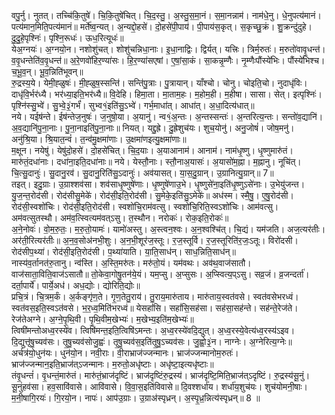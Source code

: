 

  
वपु॒र्नु। नुतत्। तच्चि॑कि॒तुषे॑। चि॒कि॒तुषे॑चित्। चि॒द॒स्तु॒। अ॒स्तु॒स॒मा॒नं। स॒मा॒नन्नाम॑। नाम॑धे॒नु। धे॒नुपत्य॑मानं। पत्य॑मान॒मिति॒पत्य॑मानं॥ मर्ते॑ष्व॒न्यत्। अ॒न्यद्दो॒हसे॑। दो॒हसे॑पी॒पाय॑। पी॒पाय॑स॒कृत्। स॒कृच्छु॒क्रं। शु॒क्रन्दु॑दुहे। दु॒दु॒हे॒पृश्निः॑। पृश्नि॒रूधः॑। ऊध॒रित्यूधः॑॥  
येअ॒ग्नयः॑। अ॒ग्नयो॒न। नशोशु॑चत्। शोशु॑चन्निधा॒नाः। इ॒धा॒नाद्विः। द्विर्यत्। यत्त्रिः। त्रिर्म॒रुतः॑। म॒रुतो॑वावृ॒धन्त॑। व॒वृ॒धन्तेति॑व॒वृ॒धन्त॑॥ अ॒रे॒णवो॑हिर॒ण्या॑सः। हि॒र॒ण्या॑सएषां। ए॒षां॒सा॒कं। सा॒कन्नृ॒म्णैः। नृ॒म्णैःपौंस्ये॑भिः। पौंस्ये॑भिश्च। च॒भू॒व॒न्। भू॒व॒न्निति॑भूवन्॥  
रु॒द्रस्य॒ये। येमी॒ह्ळुषः॑। मी॒ह्ळुष॒स्सन्ति॑। सन्ति॑पु॒त्राः। पु॒त्रायान्। याँश्चो। चोनु। चोइति॒चो। नुदाधृ॑विः। दाधृ॑वि॒र्भर॑ध्यै। भर॑ध्या॒इति॒भर॑ध्यै॥ वि॒देहि। हिमा॒ता। मा॒ताम॒हः। म॒होम॒ही। म॒हीषा। सासा। सेत्। इत्पृश्निः॑। पृश्नि॑स्सु॒भ्वे॑। सु॒भ्वे॒३॒॑गर्भं॑। सुभ्व१॒॑इति॑सु॒ऽभ्वे॑। गर्भ॒माधा॑त्। आधा॑त्। अ॒धा॒दित्य॑धात्॥  
नये। यईष॑न्ते। ईष॑न्तेज॒नुषः॑। ज॒नुषो॒या। अ॒यानु॑। न्व१॒॑अ॒न्तः। अ॒न्तस्सन्तः॑। अ॒न्तरित्य॒न्तः। सन्तो॑व॒द्यानि॑। अ॒व॒द्यानि॑पु॒ना॒नाः। पु॒ना॒नाइति॑पु॒ना॒नाः॥ नियत्। यद्दु॒ह्रे। दु॒ह्रेशुच॑यः। शुच॒योनु॑। अनु॒जोषं॑। जोष॒मनु॑। अनु॑श्रि॒या। श्रि॒यात॒न्वं॑। त॒न्व॑मु॒क्षमा॑णाः। उ॒क्षमा॑णइत्यु॒क्षमा॑णाः॥  
म॒क्षून। नयेषु॑। येषु॑दो॒हसे॑। दो॒हसे॑चित्। चि॒द॒याः। अ॒याआनाम॑। आनाम॑। नाम॑धृ॒ष्णु। धृ॒ष्णुमारु॑तं। मारु॑तं॒दधा॑नाः। दधा॑ना॒इति॒दधा॑नाः॥ नये। येस्तौ॒नाः। स्तौ॒नाअ॒यासः॑। अ॒यासो॑म॒ह्ना। म॒ह्नानु। नूचि॑त्। चि॒त्सु॒दानुः॑। सु॒दानु॒रव॑। सु॒दानु॒रिति॑सु॒ऽदानुः॑। अव॑यासत्। या॒स॒दु॒ग्रान्। उ॒ग्रानित्यु॒ग्रान्॥ 7॥  
तइत्। इदु॒ग्राः। उ॒ग्राश्शव॑सा। शव॑साधृ॒ष्णुषे॑णाः। धृ॒ष्णुषे॑णाउ॒भे। धृ॒ष्णुसे॑ना॒इति॑धृ॒ष्णुऽसे॑नाः। उ॒भेयु॑जन्त। यु॒ज॒न्त॒रोद॑सी। रोद॑सीसु॒मेके॑। रोद॑सी॒इति॒रोद॑सी। सु॒मेके॒इति॑सु॒ऽमेके॑॥ अध॑स्म। स्मै॒षु॒। ए॒षु॒रोद॑सी। रोद॑सी॒स्वशो॑चिः। रोद॑सी॒इति॒रोद॑सी। स्वशो॑चि॒राम॑वत्सु। स्वशो॑चि॒रिति॒स्वऽशो॑चिः। आम॑वत्सु। अम॑वत्सुतस्थौ। अम॑व॒त्स्वित्यम॑वत्ऽसु। त॒स्थौन। नरोकः॑। रोक॒इति॒रोकः॑॥  
अ॒ने॒नोवः॑। वो॒म॒रु॒तः॒। म॒रु॒तो॒यामः॑। यामो॑अस्तु। अ॒स्त्वन॒श्वः। अ॒न॒श्वश्चि॑त्। चि॒द्यं। यम॑जति। अज॒त्यर॑तीः। अर॑ती॒रित्यर॑तीः॥ अ॒न॒व॒सोअ॑नभी॒शुः। अ॒न॒भी॒शूर॑ज॒स्तूः। र॒ज॒स्तूर्वि। र॒ज॒स्तूरिति॑र॒जः॒ऽतूः। विरो॑दसी। रोद॑सीप॒थ्या॑। रोद॑सी॒इति॒रोद॑सी। प॒थ्या॑याति। या॒ति॒साध॑न्। साध॒न्निति॒साध॑न्॥  
नास्य॑व॒र्तानत॑रु॒तानु। न्व॑स्ति। अ॒स्ति॒मरु॑तः। मरु॑तो॒यं। यम॑वथः। अव॑थ॒वाज॑सातौ। वाज॑साता॒विति॒वाज॑ऽसातौ॥ तो॒केवा॒गोषु॒तन॑ये॒यं। यम॒प्सु। अ॒प्सुसः। अ॒प्स्वित्य॒प्ऽसु। सव्र॒जं। व्र॒जन्दर्ता॑। दर्ता॒पार्ये॑। पार्ये॒अध॑। अध॒द्योः। द्योरिति॒द्योः॥  
प्रचि॒त्रं। चि॒त्रम॒र्कं। अ॒र्कङ्गृ॑ण॒ते। गृ॒ण॒तेतु॒राय॑। तु॒राय॒मारु॑ताय। मारु॑ताय॒स्वत॑वसे। स्वत॑वसेभरध्वं। स्वत॑वस॒इति॒स्वऽत॑वसे। भ॒र॒ध्व॒मिति॑भरध्वं॥ येसहां॑सि। सहां॑सि॒सह॑सा। सह॑सा॒सह॑न्ते। सह॑न्ते॒रेज॑ते। रेज॑तेअग्ने। अ॒ग्ने॒पृ॒थि॒वी। पृ॒थि॒वीम॒खेभ्यः॑। म॒खेभ्य॒इति॑म॒खेभ्यः॑॥  
त्विषी॑मन्तोअध्व॒रस्ये॑व। त्विषि॑मन्त॒इति॒त्विषि॑ऽमन्तः। अ॒ध्व॒रस्ये॑वदि॒द्युत्। अ॒ध्व॒रस्ये॒वेत्य॑ध्व॒रस्य॑ऽइव। दि॒द्युत्तृ॑षु॒च्यव॑सः। तृ॒षु॒च्यव॑सोजु॒ह्वः॑। तृ॒षु॒च्यव॑स॒इति॑तृ॒षु॒ऽच्यव॑सः। जु॒ह्वो॒३॒॑न। नाग्नेः। अ॒ग्नेरित्य॒ग्नेः॥ अर्चत्र॑यो॒धुन॑यः। धुन॑यो॒न। नवी॒राः। वी॒राभ्राज॑ज्जन्मानः। भ्राज॑ज्जन्मानोम॒रुतः॑। भ्राज॑ज्जन्मान॒इति॒भ्राज॑त्ऽजन्मानः। म॒रुतो॒अधृ॑ष्टाः। अधृ॑ष्टा॒इत्यधृ॑ष्टाः॥  
तंवृ॒धन्तं॑। वृ॒धन्तं॒मारु॑तं। मारु॑तं॒भ्राज॑दृष्टिं। भ्राज॑दृष्टिंरु॒द्रस्य॑। भ्राज॑दृष्टि॒मिति॒भ्राज॑त्ऽदृष्टिं। रु॒द्रस्य॑सू॒नुं। सू॒नुंहव॑सा। हव॒सावि॑वासे। आवि॑वासे। वि॒वा॒स॒इति॑विवासे॥ दि॒वश्शर्धा॑य। शर्धा॑य॒शुच॑यः। शुच॑योमनी॒षाः। म॒नी॒षागि॒रयः॑। गि॒रयो॒न। नापः॑। आप॑उ॒ग्राः। उ॒ग्राअ॑स्पृध्रन्। अ॒स्पृ॒ध्र॒न्नित्य॑स्पृध्रन्॥ 8 ॥  
